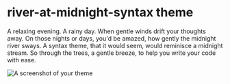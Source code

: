 # river-at-midnight-syntax theme

A relaxing evening. A rainy day. When gentle winds drift your thoughts away.
On those nights or days, you'd be amazed, how gently the midnight river sways.
A syntax theme, that it would seem, would reminisce a midnight stream.
So through the trees, a gentle breeze, to help you write your code with ease.

![A screenshot of your theme](https://f.cloud.github.com/assets/69169/2289498/4c3cb0ec-a009-11e3-8dbd-077ee11741e5.gif)
